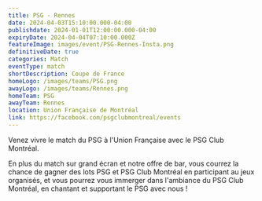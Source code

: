 ```yaml
---
title: PSG - Rennes
date: 2024-04-03T15:10:00.000-04:00
publishdate: 2024-01-01T12:00:00.000-04:00
expiryDate: 2024-04-04T07:10:00.000Z
featureImage: images/event/PSG-Rennes-Insta.png
definitiveDate: true
categories: Match
eventType: match
shortDescription: Coupe de France
homeLogo: /images/teams/PSG.png
awayLogo: /images/teams/Rennes.png
homeTeam: PSG
awayTeam: Rennes
location: Union Française de Montréal
link: https://facebook.com/psgclubmontreal/events
---
```


Venez vivre le match du PSG à l'Union Française avec le PSG Club Montréal.

En plus du match sur grand écran et notre offre de bar, vous courrez la chance de gagner des lots PSG et PSG Club Montréal en participant au jeux organisés, et vous pourrez vous immerger dans l'ambiance du PSG Club Montréal, en chantant et supportant le PSG avec nous !
